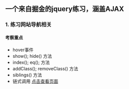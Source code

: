 ## 一个来自掘金的jquery练习，涵盖AJAX
### 1. 练习网站导航相关
#### 考察重点
- hover事件
- show(); hide() 方法
- index(); eq(); 方法
- addClass(); removeClass() 方法
- siblings() 方法
- 链式调用
[点击查看页面](http://118.190.36.92/software/html/jquery/jquery-01.html)